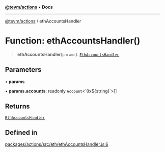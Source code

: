 [**@tevm/actions**](../README.md) • **Docs**

***

[@tevm/actions](../globals.md) / ethAccountsHandler

# Function: ethAccountsHandler()

> **ethAccountsHandler**(`params`): [`EthAccountsHandler`](../type-aliases/EthAccountsHandler.md)

## Parameters

• **params**

• **params.accounts**: readonly `Account`\<\`0x$\{string\}\`\>[]

## Returns

[`EthAccountsHandler`](../type-aliases/EthAccountsHandler.md)

## Defined in

[packages/actions/src/eth/ethAccountsHandler.js:6](https://github.com/qbzzt/tevm-monorepo/blob/main/packages/actions/src/eth/ethAccountsHandler.js#L6)
